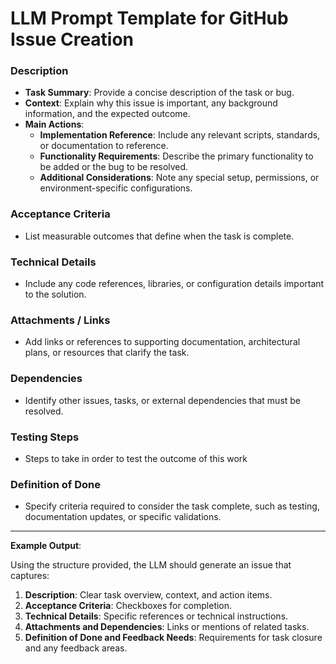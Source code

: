 # LLM Prompt Template for GitHub Issue Creation

### Description

- **Task Summary**: Provide a concise description of the task or bug.
- **Context**: Explain why this issue is important, any background information, and the expected outcome.
- **Main Actions**:
    - **Implementation Reference**: Include any relevant scripts, standards, or documentation to reference.
    - **Functionality Requirements**: Describe the primary functionality to be added or the bug to be resolved.
    - **Additional Considerations**: Note any special setup, permissions, or environment-specific configurations.

### Acceptance Criteria

- List measurable outcomes that define when the task is complete.

### Technical Details

- Include any code references, libraries, or configuration details important to the solution.

### Attachments / Links

- Add links or references to supporting documentation, architectural plans, or resources that clarify the task.

### Dependencies

- Identify other issues, tasks, or external dependencies that must be resolved.

### Testing Steps

- Steps to take in order to test the outcome of this work

### Definition of Done

- Specify criteria required to consider the task complete, such as testing, documentation updates, or specific validations.

---

**Example Output**:

Using the structure provided, the LLM should generate an issue that captures:

1. **Description**: Clear task overview, context, and action items.
2. **Acceptance Criteria**: Checkboxes for completion.
3. **Technical Details**: Specific references or technical instructions.
4. **Attachments and Dependencies**: Links or mentions of related tasks.
5. **Definition of Done and Feedback Needs**: Requirements for task closure and any feedback areas.
